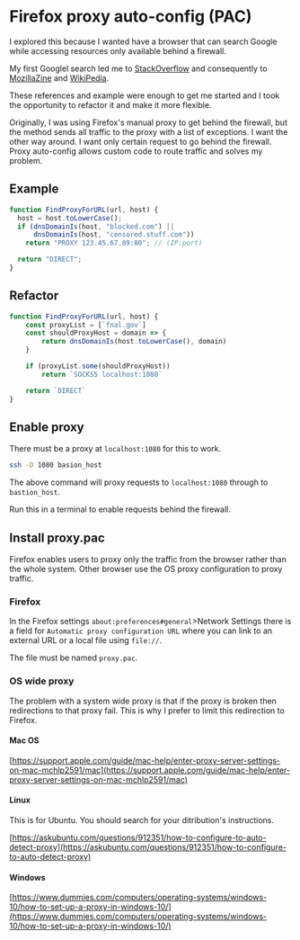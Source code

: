 # Firefox proxy auto-config (PAC)

I explored this because I wanted have a browser that can search Google while accessing resources only available behind a firewall.

My first Googlel search led me to [StackOverflow](https://superuser.com/questions/929861/how-to-enable-a-proxy-in-firefox-only-for-some-urls-and-not-for-every-page-i-vis) and consequently to [MozillaZine](http://forums.mozillazine.org/viewtopic.php?f=38&t=281605) and [WikiPedia](https://en.wikipedia.org/wiki/Proxy_auto-config).

These references and example were enough to get me started and I took the opportunity to refactor it and make it more flexible.

Originally, I was using Firefox's manual proxy to get behind the firewall, but the method sends all traffic to the proxy with a list of exceptions. I want the other way around. I want only certain request to go behind the firewall. Proxy auto-config allows custom code to route traffic and solves my problem.

## Example

```javascript
function FindProxyForURL(url, host) {
  host = host.toLowerCase();
  if (dnsDomainIs(host, "blocked.com") ||
      dnsDomainIs(host, "censored.stuff.com"))
    return "PROXY 123.45.67.89:80"; // (IP:port)

  return "DIRECT";
}
```

## Refactor

```javascript
function FindProxyForURL(url, host) {
    const proxyList = [`fnal.gov`]
    const shouldProxyHost = domain => {
        return dnsDomainIs(host.toLowerCase(), domain)
    }

    if (proxyList.some(shouldProxyHost))
        return `SOCKS5 localhost:1080`

    return `DIRECT`
}
```

## Enable proxy

There must be a proxy at `localhost:1080` for this to work.

```bash
ssh -D 1080 basion_host
```

The above command will proxy requests to `localhost:1080` through to `bastion_host`.

Run this in a terminal to enable requests behind the firewall.

## Install proxy.pac

Firefox enables users to proxy only the traffic from the browser rather than the whole system. Other browser use the OS proxy configuration to proxy traffic.

### Firefox

In the Firefox settings `about:preferences#general`>Network Settings there is a field for `Automatic proxy configuration URL` where you can link to an external URL or a local file using `file://`.

The file must be named `proxy.pac`.

### OS wide proxy

The problem with a system wide proxy is that if the proxy is broken then redirections to that proxy fail. This is why I prefer to limit this redirection to Firefox.

#### Mac OS

[https://support.apple.com/guide/mac-help/enter-proxy-server-settings-on-mac-mchlp2591/mac](https://support.apple.com/guide/mac-help/enter-proxy-server-settings-on-mac-mchlp2591/mac)

#### Linux

This is for Ubuntu. You should search for your ditribution's instructions.

[https://askubuntu.com/questions/912351/how-to-configure-to-auto-detect-proxy](https://askubuntu.com/questions/912351/how-to-configure-to-auto-detect-proxy)

#### Windows

[https://www.dummies.com/computers/operating-systems/windows-10/how-to-set-up-a-proxy-in-windows-10/](https://www.dummies.com/computers/operating-systems/windows-10/how-to-set-up-a-proxy-in-windows-10/)
